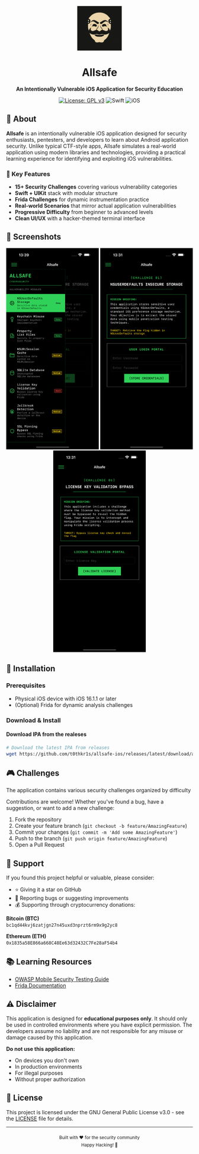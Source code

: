 <div align="center">
  <img src="screenshots/logo.png" alt="Allsafe Logo" width="120"/>
  
  # Allsafe
  
  **An Intentionally Vulnerable iOS Application for Security Education**
  
  [![License: GPL v3](https://img.shields.io/badge/License-GPLv3-blue.svg)](https://www.gnu.org/licenses/gpl-3.0)
  ![Swift](https://img.shields.io/badge/Swift-Swift_Project-FA7343.svg?style=flat&logo=swift)
  ![iOS](https://img.shields.io/badge/iOS-iOS_Project-999999.svg?style=flat&logo=apple)

</div>

## 📱 About

**Allsafe** is an intentionally vulnerable iOS application designed for security enthusiasts, pentesters, and developers to learn about Android application security. Unlike typical CTF-style apps, Allsafe simulates a real-world application using modern libraries and technologies, providing a practical learning experience for identifying and exploiting iOS vulnerabilities.

### 🎯 Key Features

- **15+ Security Challenges** covering various vulnerability categories
- **Swift + UIKit** stack with modular structure
- **Frida Challenges** for dynamic instrumentation practice
- **Real-world Scenarios** that mirror actual application vulnerabilities
- **Progressive Difficulty** from beginner to advanced levels
- **Clean UI/UX** with a hacker-themed terminal interface

## 📸 Screenshots

<div align="center">
  <img src="screenshots/screenshot1.png" alt="Main Screen" width="250"/>
  <img src="screenshots/screenshot2.png" alt="Challenge View" width="250"/>
  <img src="screenshots/screenshot3.png" alt="NSUrlSession Challenge" width="250"/>
</div>

## 🚀 Installation

### Prerequisites

- Physical iOS device with iOS 16.1.1 or later
- (Optional) Frida for dynamic analysis challenges

### Download & Install

#### Download IPA from the realeses

```bash
# Download the latest IPA from releases
wget https://github.com/t0thkr1s/allsafe-ios/releases/latest/download/allsafe-ios.ipa
```

## 🎮 Challenges

The application contains various security challenges organized by difficulty

Contributions are welcome! Whether you've found a bug, have a suggestion, or want to add a new challenge:

1. Fork the repository
2. Create your feature branch (`git checkout -b feature/AmazingFeature`)
3. Commit your changes (`git commit -m 'Add some AmazingFeature'`)
4. Push to the branch (`git push origin feature/AmazingFeature`)
5. Open a Pull Request

## 💖 Support

If you found this project helpful or valuable, please consider:

- ⭐ Giving it a star on GitHub
- 🐛 Reporting bugs or suggesting improvements
- 💰 Supporting through cryptocurrency donations:

**Bitcoin (BTC)**  
`bc1qd44kvj6zatjgn27n45uxd3nprzt6rm9x9g2yc8`

**Ethereum (ETH)**  
`0x1835a58E866a668C48Ee63d32432C7Fe28aF54b4`

## 📚 Learning Resources

- [OWASP Mobile Security Testing Guide](https://owasp.org/www-project-mobile-security-testing-guide/)
- [Frida Documentation](https://frida.re/docs/home/)

## ⚠️ Disclaimer

This application is designed for **educational purposes only**. It should only be used in controlled environments where you have explicit permission. The developers assume no liability and are not responsible for any misuse or damage caused by this application.

**Do not use this application:**
- On devices you don't own
- In production environments
- For illegal purposes
- Without proper authorization

## 📄 License

This project is licensed under the GNU General Public License v3.0 - see the [LICENSE](LICENSE) file for details.

---

<div align="center">
  <sub>Built with ❤️ for the security community</sub>
  <br>
  <sub>Happy Hacking! 🚀</sub>
</div>
